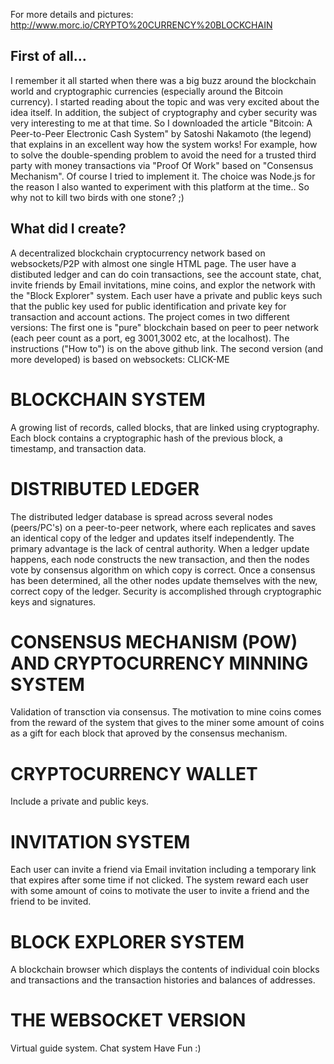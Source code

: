 For more details and pictures:
http://www.morc.io/CRYPTO%20CURRENCY%20BLOCKCHAIN

## First of all...
I remember it all started when there was a big buzz around the blockchain world and cryptographic currencies (especially around the Bitcoin currency). I started reading about the topic and was very excited about the idea itself. In addition, the subject of cryptography and cyber security was very interesting to me at that time. So I downloaded the article "Bitcoin: A Peer-to-Peer Electronic Cash System" by Satoshi Nakamoto (the legend) that explains in an excellent way how the system works! For example, how to solve the double-spending problem to avoid the need for a trusted third party with money transactions via "Proof Of Work" based on "Consensus Mechanism". Of course I tried to implement it. The choice was Node.js for the reason I also wanted to experiment with this platform at the time.. So why not to kill two birds with one stone? ;)

## What did I create?
A decentralized blockchain cryptocurrency network based on websockets/P2P with almost one single HTML page. The user have a distibuted ledger and can do coin transactions, see the account state, chat, invite friends by Email invitations, mine coins, and explor the network with the "Block Explorer" system. Each user have a private and public keys such that the public key used for public identification and private key for transaction and account actions. The project comes in two different versions: The first one is "pure" blockchain based on peer to peer network (each peer count as a port, eg 3001,3002 etc, at the localhost). The instructions ("How to") is on the above github link. The second version (and more developed) is based on websockets: CLICK-ME

# BLOCKCHAIN SYSTEM
A growing list of records, called blocks, that are linked using cryptography. Each block contains a cryptographic hash of the previous block, a timestamp, and transaction data.

# DISTRIBUTED LEDGER
The distributed ledger database is spread across several nodes (peers/PC's) on a peer-to-peer network, where each replicates and saves an identical copy of the ledger and updates itself independently. The primary advantage is the lack of central authority. When a ledger update happens, each node constructs the new transaction, and then the nodes vote by consensus algorithm on which copy is correct. Once a consensus has been determined, all the other nodes update themselves with the new, correct copy of the ledger. Security is accomplished through cryptographic keys and signatures.

# CONSENSUS MECHANISM (POW) AND CRYPTOCURRENCY MINNING SYSTEM
Validation of transction via consensus. The motivation to mine coins comes from the reward of the system that gives to the miner some amount of coins as a gift for each block that aproved by the consensus mechanism.

# CRYPTOCURRENCY WALLET
Include a private and public keys.

# INVITATION SYSTEM 
Each user can invite a friend via Email invitation including a temporary link that expires after some time if not clicked. The system reward each user with some amount of coins to motivate the user to invite a friend and the friend to be invited.

# BLOCK EXPLORER SYSTEM
A blockchain browser which displays the contents of individual coin blocks and transactions and the transaction histories and balances of addresses.

# THE WEBSOCKET VERSION
Virtual guide system.
Chat system
Have Fun :)

